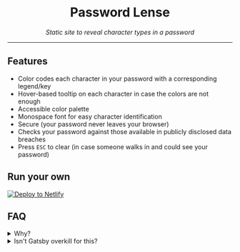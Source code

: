 <div align="center">
  <h1>Password Lense</h1>
  <p>
    <em>Static site to reveal character types in a password</em>
  </p>
</div>
<hr>

## Features

- Color codes each character in your password with a corresponding legend/key
- Hover-based tooltip on each character in case the colors are not enough
- Accessible color palette
- Monospace font for easy character identification
- Secure (your password never leaves your browser)
- Checks your password against those available in publicly disclosed data
  breaches
- Press `ESC` to clear (in case someone walks in and could see your password)

## Run your own

[![Deploy to Netlify][deploy-image]][deploy-link]

## FAQ

<details>
  <summary>Why?</summary>
  <p>Because a co-worker asked for it.</p>
</details>

<details>
  <summary>Isn't Gatsby overkill for this?</summary>
  <p>Completely. But I like using it.</p>
</details>

[deploy-image]: https://www.netlify.com/img/deploy/button.svg
[deploy-link]:
  https://app.netlify.com/start/deploy?repository=https://github.com/wKovacs64/pwl
